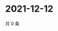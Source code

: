 # 2021-12-12

共 0 条

<!-- BEGIN WEIBO -->
<!-- 最后更新时间 Sun Dec 12 2021 23:11:32 GMT+0800 (China Standard Time) -->

<!-- END WEIBO -->
